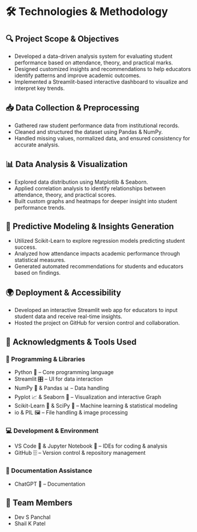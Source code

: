 # 🛠️ Technologies & Methodology

## 🔍 Project Scope & Objectives

* Developed a data-driven analysis system for evaluating student performance based on attendance, theory, and practical marks.
* Designed customized insights and recommendations to help educators identify patterns and improve academic outcomes.
* Implemented a Streamlit-based interactive dashboard to visualize and interpret key trends.

## 📥 Data Collection & Preprocessing

* Gathered raw student performance data from institutional records.
* Cleaned and structured the dataset using Pandas & NumPy.
* Handled missing values, normalized data, and ensured consistency for accurate analysis.

## 📊 Data Analysis & Visualization

* Explored data distribution using Matplotlib & Seaborn.
* Applied correlation analysis to identify relationships between attendance, theory, and practical scores.
* Built custom graphs and heatmaps for deeper insight into student performance trends.

## 🤖 Predictive Modeling & Insights Generation

* Utilized Scikit-Learn to explore regression models predicting student success.
* Analyzed how attendance impacts academic performance through statistical measures.
* Generated automated recommendations for students and educators based on findings.

## 🌍 Deployment & Accessibility

* Developed an interactive Streamlit web app for educators to input student data and receive real-time insights.
* Hosted the project on GitHub for version control and collaboration.

## 🤝 Acknowledgments & Tools Used

### 📌 Programming & Libraries

* Python 🐍 – Core programming language
* Streamlit 🎛️ – UI for data interaction
* NumPy 🔢 & Pandas 📊 – Data handling
* Pyplot 📈 & Seaborn 🎨 – Visualization and interactive Graph   
* Scikit-Learn 🤖 & SciPy 🔬 – Machine learning & statistical modeling
* io & PIL 🖼️ – File handling & image processing

### 💻 Development & Environment

* VS Code 📝 & Jupyter Notebook 📓 – IDEs for coding & analysis
* GitHub 🗄️ – Version control & repository management

### 🤖 Documentation Assistance

* ChatGPT 📝 – Documentation

## 👥 Team Members

* Dev S Panchal
* Shail K Patel
